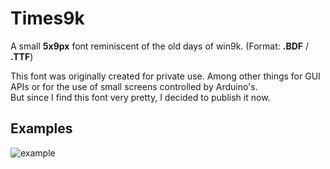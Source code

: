 # Times9k
A small **5x9px** font reminiscent of the old days of win9k. (Format: **.BDF** / **.TTF**)
  
This font was originally created for private use. Among other things for GUI APIs or for the use of small screens controlled by Arduino's.  
But since I find this font very pretty, I decided to publish it now.

## Examples
![example](https://user-images.githubusercontent.com/53350357/173713020-bb0fa65e-dffb-4069-bdad-024ce1bc24db.png)
